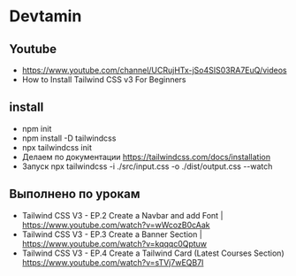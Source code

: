 # Devtamin

## Youtube
* https://www.youtube.com/channel/UCRujHTx-jSo4SIS03RA7EuQ/videos
* How to Install Tailwind CSS v3 For Beginners

## install 
* npm init
* npm install -D tailwindcss
* npx tailwindcss init
* Делаем по документации https://tailwindcss.com/docs/installation
* Запуск npx tailwindcss -i ./src/input.css -o ./dist/output.css --watch


## Выполнено по урокам
* Tailwind CSS V3 - EP.2 Create a Navbar and add Font | https://www.youtube.com/watch?v=wWcozB0cAak
* Tailwind CSS V3 - EP.3 Create a Banner Section | https://www.youtube.com/watch?v=kqqqc0Qptuw
* Tailwind CSS V3 - EP.4 Create a Tailwind Card (Latest Courses Section) https://www.youtube.com/watch?v=sTVj7wEQB7I